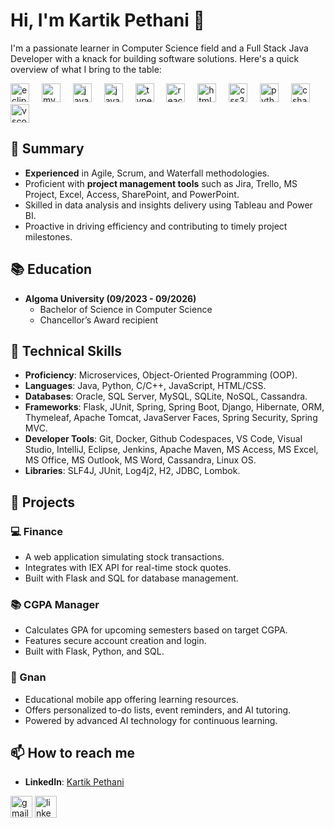 # Hi, I'm Kartik Pethani 👋

I'm a passionate learner in Computer Science field and a Full Stack Java Developer with a knack for building software solutions. Here's a quick overview of what I bring to the table:

<div align="left">
<img src="https://cdn.jsdelivr.net/gh/devicons/devicon/icons/eclipse/eclipse-original.svg" height="30" alt="eclipse logo" />
<img width="12" />
<img src="https://cdn.jsdelivr.net/gh/devicons/devicon/icons/mysql/mysql-original.svg" height="30" alt="mysql logo" />
<img width="12" />
<img src="https://cdn.jsdelivr.net/gh/devicons/devicon/icons/java/java-original.svg" height="30" alt="java logo" />
<img width="12" />
<img src="https://cdn.jsdelivr.net/gh/devicons/devicon/icons/javascript/javascript-original.svg" height="30" alt="javascript logo" />
<img width="12" />
<img src="https://cdn.jsdelivr.net/gh/devicons/devicon/icons/typescript/typescript-original.svg" height="30" alt="typescript logo" />
<img width="12" />
<img src="https://cdn.jsdelivr.net/gh/devicons/devicon/icons/react/react-original.svg" height="30" alt="react logo" />
<img width="12" />
<img src="https://cdn.jsdelivr.net/gh/devicons/devicon/icons/html5/html5-original.svg" height="30" alt="html5 logo"/>
<img width="12" />
<img src="https://cdn.jsdelivr.net/gh/devicons/devicon/icons/css3/css3-original.svg" height="30" alt="css3 logo" />
<img width="12" />
<img src="https://cdn.jsdelivr.net/gh/devicons/devicon/icons/python/python-original.svg" height="30" alt="python logo" />
<img width="12" />
<img src="https://cdn.jsdelivr.net/gh/devicons/devicon/icons/csharp/csharp-original.svg" height="30" alt="csharp logo"/>
<img width="12" />
<img src="https://cdn.jsdelivr.net/gh/devicons/devicon/icons/vscode/vscode-original.svg" height="30" alt="vscode logo" />
</div>

## 🎯 Summary

- **Experienced** in Agile, Scrum, and Waterfall methodologies.
- Proficient with **project management tools** such as Jira, Trello, MS Project, Excel, Access, SharePoint, and PowerPoint.
- Skilled in data analysis and insights delivery using Tableau and Power BI.
- Proactive in driving efficiency and contributing to timely project milestones.

## 📚 Education

- **Algoma University (09/2023 -  09/2026)**
  - Bachelor of Science in Computer Science
  - Chancellor’s Award recipient

## 🔧 Technical Skills

- **Proficiency**: Microservices, Object-Oriented Programming (OOP).
- **Languages**: Java, Python, C/C++, JavaScript, HTML/CSS.
- **Databases**: Oracle, SQL Server, MySQL, SQLite, NoSQL, Cassandra.
- **Frameworks**: Flask, JUnit, Spring, Spring Boot, Django, Hibernate, ORM, Thymeleaf, Apache Tomcat, JavaServer Faces, Spring Security, Spring MVC.
- **Developer Tools**: Git, Docker, Github Codespaces, VS Code, Visual Studio, IntelliJ, Eclipse, Jenkins, Apache Maven, MS Access, MS Excel, MS Office, MS Outlook, MS Word, Cassandra, Linux OS.
- **Libraries**: SLF4J, JUnit, Log4j2, H2, JDBC, Lombok.

## 🚀 Projects

### 💻 Finance

- A web application simulating stock transactions.
- Integrates with IEX API for real-time stock quotes.
- Built with Flask and SQL for database management.

### 📚 CGPA Manager

- Calculates GPA for upcoming semesters based on target CGPA.
- Features secure account creation and login.
- Built with Flask, Python, and SQL.

### 📱 Gnan

- Educational mobile app offering learning resources.
- Offers personalized to-do lists, event reminders, and AI tutoring.
- Powered by advanced AI technology for continuous learning.

## 📫 How to reach me

- **LinkedIn**: [Kartik Pethani](https://www.linkedin.com/in/kartikpethani/)

<div align="left">
  <a href = "mailto: kartikpethani555@gmail.com"><img src="https://img.shields.io/static/v1?message=Gmail&logo=gmail&label=&color=D14836&logoColor=white&labelColor=&style=for-the-badge" height="35" alt="gmail logo"  /></a>
  <a href="https://www.linkedin.com/in/kartik-pethani/"><img src="https://img.shields.io/static/v1?message=LinkedIn&logo=linkedin&label=&color=0077B5&logoColor=white&labelColor=&style=for-the-badge" height="35" alt="linkedin logo"  /></a>
</div>
